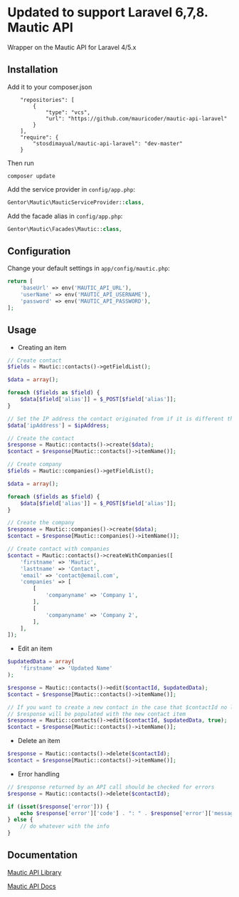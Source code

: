 Updated to support Laravel 6,7,8.
Mautic API
==========

Wrapper on the Mautic API for Laravel 4/5.x

Installation
------------


Add it to your composer.json

```
    "repositories": [
        {
            "type": "vcs",
            "url": "https://github.com/mauricoder/mautic-api-laravel"
        }
    ],
    "require": {
        "stosdimayual/mautic-api-laravel": "dev-master"
    }
```

Then run

```
composer update
```

Add the service provider in `config/app.php`:

```php
Gentor\Mautic\MauticServiceProvider::class,
```

Add the facade alias in `config/app.php`:

```php
Gentor\Mautic\Facades\Mautic::class,
```

Configuration
-------------

Change your default settings in `app/config/mautic.php`:

```php
return [
    'baseUrl' => env('MAUTIC_API_URL'),
    'userName' => env('MAUTIC_API_USERNAME'),
    'password' => env('MAUTIC_API_PASSWORD'),
];
```

Usage
-----

* Creating an item

```php
// Create contact
$fields = Mautic::contacts()->getFieldList();

$data = array();

foreach ($fields as $field) {
    $data[$field['alias']] = $_POST[$field['alias']];
}

// Set the IP address the contact originated from if it is different than that of the server making the request
$data['ipAddress'] = $ipAddress;

// Create the contact
$response = Mautic::contacts()->create($data);
$contact = $response[Mautic::contacts()->itemName()];
```

```php
// Create company
$fields = Mautic::companies()->getFieldList();

$data = array();

foreach ($fields as $field) {
    $data[$field['alias']] = $_POST[$field['alias']];
}

// Create the company
$response = Mautic::companies()->create($data);
$contact = $response[Mautic::companies()->itemName()];
```

```php
// Create contact with companies
$contact = Mautic::contacts()->createWithCompanies([
    'firstname' => 'Mautic',
    'lasttname' => 'Contact',
    'email' => 'contact@email.com',
    'companies' => [
        [
            'companyname' => 'Company 1',
        ],
        [
            'companyname' => 'Company 2',
        ],
    ],
]);
```

* Edit an item

```php
$updatedData = array(
    'firstname' => 'Updated Name'
);

$response = Mautic::contacts()->edit($contactId, $updatedData);
$contact = $response[Mautic::contacts()->itemName()];

// If you want to create a new contact in the case that $contactId no longer exists
// $response will be populated with the new contact item
$response = Mautic::contacts()->edit($contactId, $updatedData, true);
$contact = $response[Mautic::contacts()->itemName()];
```

* Delete an item

```php
$response = Mautic::contacts()->delete($contactId);
$contact = $response[Mautic::contacts()->itemName()];
```

* Error handling

```php
// $response returned by an API call should be checked for errors
$response = Mautic::contacts()->delete($contactId);

if (isset($response['error'])) {
    echo $response['error']['code'] . ": " . $response['error']['message'];
} else {
    // do whatever with the info
}
```

Documentation
-------------

[Mautic API Library](https://github.com/mautic/api-library)

[Mautic API Docs](https://developer.mautic.org/#rest-api)
